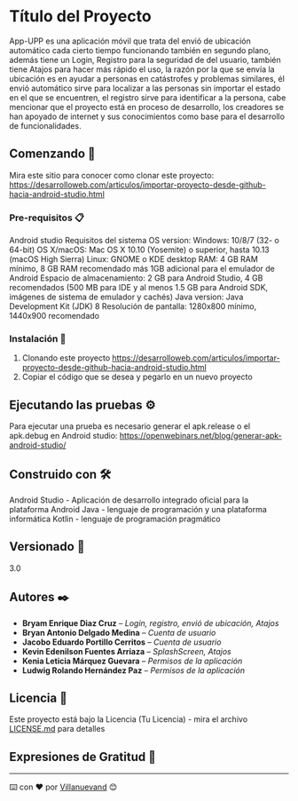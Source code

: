 # Título del Proyecto
App-UPP es una aplicación móvil que trata del envió de ubicación automático cada cierto tiempo funcionando también en segundo plano, además tiene un Login, Registro para la seguridad de del usuario, también tiene Atajos para hacer más rápido el uso, la razón por la que se envía la ubicación es en ayudar a personas en catástrofes y problemas similares, él envió automático sirve para localizar a las personas sin importar el estado en el que se encuentren, el registro sirve para identificar a la persona, cabe mencionar que el proyecto está en proceso de desarrollo, los creadores se han apoyado de internet y sus conocimientos como base para el desarrollo de funcionalidades.
## Comenzando 🚀
Mira este sitio para conocer como clonar este proyecto: https://desarrolloweb.com/articulos/importar-proyecto-desde-github-hacia-android-studio.html

### Pre-requisitos 📋

Android studio 
Requisitos del sistema
OS version: Windows: 10/8/7 (32- o 64-bit)
OS X/macOS: Mac OS X 10.10 (Yosemite) o superior, hasta 10.13 (macOS High Sierra)
Linux: GNOME o KDE desktop
RAM: 4 GB RAM mínimo, 8 GB RAM recomendado más 1GB adicional para el emulador de Android
Espacio de almacenamiento: 2 GB para Android Studio, 4 GB recomendados (500 MB para IDE y al menos 1.5 GB para Android SDK, imágenes de sistema de emulador y cachés)
Java version: Java Development Kit (JDK) 8
Resolución de pantalla: 1280x800 mínimo, 1440x900 recomendado

### Instalación 🔧

1.	Clonando este proyecto
https://desarrolloweb.com/articulos/importar-proyecto-desde-github-hacia-android-studio.html
2.	Copiar el código que se desea y pegarlo en un nuevo proyecto

## Ejecutando las pruebas ⚙️

Para ejecutar una prueba es necesario generar el apk.release o el apk.debug en Android studio:
 https://openwebinars.net/blog/generar-apk-android-studio/

## Construido con 🛠️
Android Studio - Aplicación de desarrollo integrado oficial para la plataforma Android
Java - lenguaje de programación y una plataforma informática
Kotlin - lenguaje de programación pragmático 

## Versionado 📌
3.0

## Autores ✒️

* **Bryam Enrique Diaz Cruz** – *Login, registro, envió de ubicación, Atajos*
* **Bryan Antonio Delgado Medina** – *Cuenta de usuario*
* **Jacobo Eduardo Portillo Cerritos** – *Cuenta de usuario*
* **Kevin Edenilson Fuentes Arriaza** – *SplashScreen, Atajos*
* **Kenia Leticia Márquez Guevara** – *Permisos de la aplicación*
* **Ludwig Rolando Hernández Paz** – *Permisos de la aplicación* 

## Licencia 📄

Este proyecto está bajo la Licencia (Tu Licencia) - mira el archivo [LICENSE.md](LICENSE.md) para detalles

## Expresiones de Gratitud 🎁




---
⌨️ con ❤️ por [Villanuevand](https://github.com/Villanuevand) 😊
